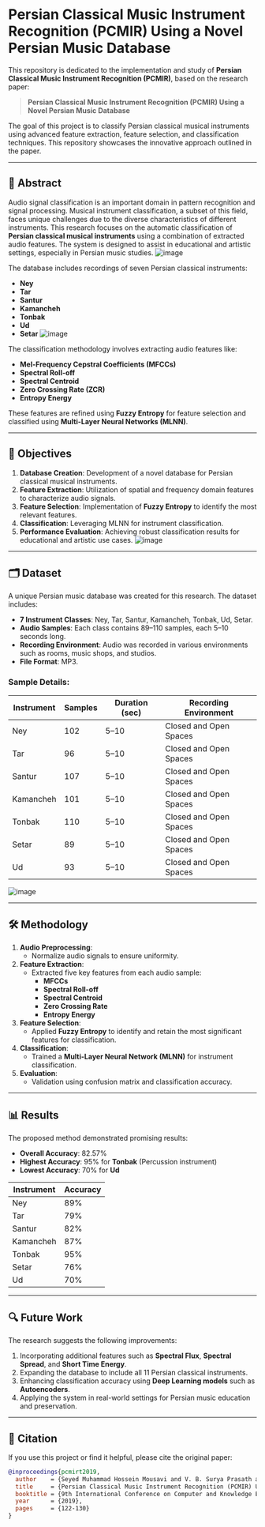 # Persian Classical Music Instrument Recognition (PCMIR) Using a Novel Persian Music Database

This repository is dedicated to the implementation and study of **Persian Classical Music Instrument Recognition (PCMIR)**, based on the research paper:

> **Persian Classical Music Instrument Recognition (PCMIR) Using a Novel Persian Music Database**

The goal of this project is to classify Persian classical musical instruments using advanced feature extraction, feature selection, and classification techniques. This repository showcases the innovative approach outlined in the paper.

---

## 📖 Abstract

Audio signal classification is an important domain in pattern recognition and signal processing. Musical instrument classification, a subset of this field, faces unique challenges due to the diverse characteristics of different instruments. This research focuses on the automatic classification of **Persian classical musical instruments** using a combination of extracted audio features. The system is designed to assist in educational and artistic settings, especially in Persian music studies.
![image](https://github.com/user-attachments/assets/d0bab1d9-0f72-4732-8ca5-9082c02e95c3)

The database includes recordings of seven Persian classical instruments:
- **Ney**
- **Tar**
- **Santur**
- **Kamancheh**
- **Tonbak**
- **Ud**
- **Setar**
![image](https://github.com/user-attachments/assets/54ecb81b-8519-4e3c-8e7f-325450fce269)

The classification methodology involves extracting audio features like:
- **Mel-Frequency Cepstral Coefficients (MFCCs)**
- **Spectral Roll-off**
- **Spectral Centroid**
- **Zero Crossing Rate (ZCR)**
- **Entropy Energy**

These features are refined using **Fuzzy Entropy** for feature selection and classified using **Multi-Layer Neural Networks (MLNN)**.

---

## 🎯 Objectives

1. **Database Creation**: Development of a novel database for Persian classical musical instruments.
2. **Feature Extraction**: Utilization of spatial and frequency domain features to characterize audio signals.
3. **Feature Selection**: Implementation of **Fuzzy Entropy** to identify the most relevant features.
4. **Classification**: Leveraging MLNN for instrument classification.
5. **Performance Evaluation**: Achieving robust classification results for educational and artistic use cases.
![image](https://github.com/user-attachments/assets/ae56dbd6-2479-4aef-9c27-5a4acbd6d783)

---

## 🗂️ Dataset

A unique Persian music database was created for this research. The dataset includes:
- **7 Instrument Classes**: Ney, Tar, Santur, Kamancheh, Tonbak, Ud, Setar.
- **Audio Samples**: Each class contains 89–110 samples, each 5–10 seconds long.
- **Recording Environment**: Audio was recorded in various environments such as rooms, music shops, and studios.
- **File Format**: MP3.

### Sample Details:

| Instrument   | Samples | Duration (sec) | Recording Environment          |
|--------------|---------|----------------|---------------------------------|
| Ney          | 102     | 5–10           | Closed and Open Spaces          |
| Tar          | 96      | 5–10           | Closed and Open Spaces          |
| Santur       | 107     | 5–10           | Closed and Open Spaces          |
| Kamancheh    | 101     | 5–10           | Closed and Open Spaces          |
| Tonbak       | 110     | 5–10           | Closed and Open Spaces          |
| Setar        | 89      | 5–10           | Closed and Open Spaces          |
| Ud           | 93      | 5–10           | Closed and Open Spaces          |
![image](https://github.com/user-attachments/assets/dff041d2-aca3-4b7c-a22c-2c547920453f)

---

## 🛠️ Methodology

1. **Audio Preprocessing**:
   - Normalize audio signals to ensure uniformity.
2. **Feature Extraction**:
   - Extracted five key features from each audio sample:
     - **MFCCs**
     - **Spectral Roll-off**
     - **Spectral Centroid**
     - **Zero Crossing Rate**
     - **Entropy Energy**
3. **Feature Selection**:
   - Applied **Fuzzy Entropy** to identify and retain the most significant features for classification.
4. **Classification**:
   - Trained a **Multi-Layer Neural Network (MLNN)** for instrument classification.
5. **Evaluation**:
   - Validation using confusion matrix and classification accuracy.

---

## 📊 Results

The proposed method demonstrated promising results:
- **Overall Accuracy**: 82.57%
- **Highest Accuracy**: 95% for **Tonbak** (Percussion instrument)
- **Lowest Accuracy**: 70% for **Ud**

| Instrument   | Accuracy |
|--------------|----------|
| Ney          | 89%      |
| Tar          | 79%      |
| Santur       | 82%      |
| Kamancheh    | 87%      |
| Tonbak       | 95%      |
| Setar        | 76%      |
| Ud           | 70%      |

---

## 🔍 Future Work

The research suggests the following improvements:
1. Incorporating additional features such as **Spectral Flux**, **Spectral Spread**, and **Short Time Energy**.
2. Expanding the database to include all 11 Persian classical instruments.
3. Enhancing classification accuracy using **Deep Learning models** such as **Autoencoders**.
4. Applying the system in real-world settings for Persian music education and preservation.

---

## 📜 Citation

If you use this project or find it helpful, please cite the original paper:

```bibtex
@inproceedings{pcmirt2019,
  author    = {Seyed Muhammad Hossein Mousavi and V. B. Surya Prasath and Seyed Muhammad Hassan Mousavi},
  title     = {Persian Classical Music Instrument Recognition (PCMIR) Using a Novel Persian Music Database},
  booktitle = {9th International Conference on Computer and Knowledge Engineering (ICCKE 2019)},
  year      = {2019},
  pages     = {122-130}
}

